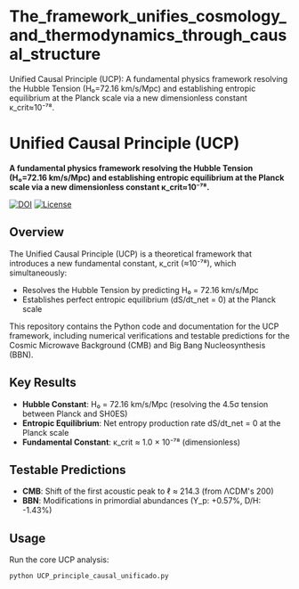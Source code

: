 # The_framework_unifies_cosmology_and_thermodynamics_through_causal_structure
Unified Causal Principle (UCP): A fundamental physics framework resolving the Hubble Tension (H₀=72.16 km/s/Mpc) and establishing entropic equilibrium at the Planck scale via a new dimensionless constant κ_crit≈10⁻⁷⁸.
# Unified Causal Principle (UCP)

**A fundamental physics framework resolving the Hubble Tension (H₀=72.16 km/s/Mpc) and establishing entropic equilibrium at the Planck scale via a new dimensionless constant κ_crit≈10⁻⁷⁸.**

[![DOI](https://img.shields.io/badge/DOI-10.XXXXX/XXXXX-blue)](https://doi.org/10.XXXX/XXXXX)
[![License](https://img.shields.io/badge/License-MIT-green)](LICENSE)

## Overview

The Unified Causal Principle (UCP) is a theoretical framework that introduces a new fundamental constant, κ_crit (≈10⁻⁷⁸), which simultaneously:
- Resolves the Hubble Tension by predicting H₀ = 72.16 km/s/Mpc
- Establishes perfect entropic equilibrium (dS/dt_net = 0) at the Planck scale

This repository contains the Python code and documentation for the UCP framework, including numerical verifications and testable predictions for the Cosmic Microwave Background (CMB) and Big Bang Nucleosynthesis (BBN).

## Key Results

- **Hubble Constant**: H₀ = 72.16 km/s/Mpc (resolving the 4.5σ tension between Planck and SH0ES)
- **Entropic Equilibrium**: Net entropy production rate dS/dt_net = 0 at the Planck scale
- **Fundamental Constant**: κ_crit ≈ 1.0 × 10⁻⁷⁸ (dimensionless)

## Testable Predictions

- **CMB**: Shift of the first acoustic peak to ℓ ≈ 214.3 (from ΛCDM's 200)
- **BBN**: Modifications in primordial abundances (Y_p: +0.57%, D/H: -1.43%)

## Usage

Run the core UCP analysis:

```bash
python UCP_principle_causal_unificado.py
